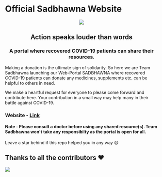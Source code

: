 # Official Sadbhawna Website
<center>
<img src="./public/images/logo.png"></img>
<h2>Action speaks louder than words</h2>
<h3> A portal where recovered COVID-19 patients can share their resources. </h3>
</center>
<p>
Making a donation is the ultimate sign of solidarity. So here we are Team Sadbhawna launching our Web-Portal SADBHAWNA where recovered COVID-19 patients can donate any medicines, supplements etc. can be helpful to others in need.
</p>
We make a heartful request for everyone to please come forward and contribute here. Your contribution in a small way may help many in their battle against COVID-19.

### Website - [Link](https://sadbhawna-portal.herokuapp.com/)

#### Note - Please consult a doctor before using any shared resource(s). Team Sadbhawna won't take any responsibilty as the portal is open for all.

Leave a star behind if this repo helped you in any way 😄

## Thanks to all the contributors ❤️
<a href = "https://github.com/TeamSadbhawna/portal/graphs/contributors">
  <img src = "https://contrib.rocks/image?repo=TeamSadbhawna/portal"/>
</a>
